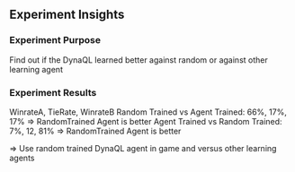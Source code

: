 
## Experiment Insights

### Experiment Purpose
Find out if the DynaQL learned better against random or against other learning agent

### Experiment Results
WinrateA, TieRate, WinrateB
Random Trained vs Agent Trained: 66%, 17%, 17% => RandomTrained Agent is better
Agent Trained vs Random Trained: 7%, 12, 81% => RandomTrained Agent is better

=> Use random trained DynaQL agent in game and versus other learning agents